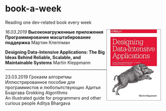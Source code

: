 # book-a-week
Reading one dev-related book every week
   
<img height="230" align="right" src="./images/designing-data-Intensive-applications.jpg"/>
 
*16.03.2019*
**Высоконагруженные приложения
Программирование масштабирование поддержка**
Мартин Клеппман
 
**Designing Data-Intensive Applications:
The Big Ideas Behind Reliable, Scalable, and Maintainable Systems**
Martin Kleppmann 
 
---
  
23.03.2019     Грокаем алгоритмы  
Иллюстрированное пособие для программистов и любопытствующих Адитья Бхаргава     Grokking Algorithms  
An illustrated guide for programmers and other curious people Aditya Bhargava
